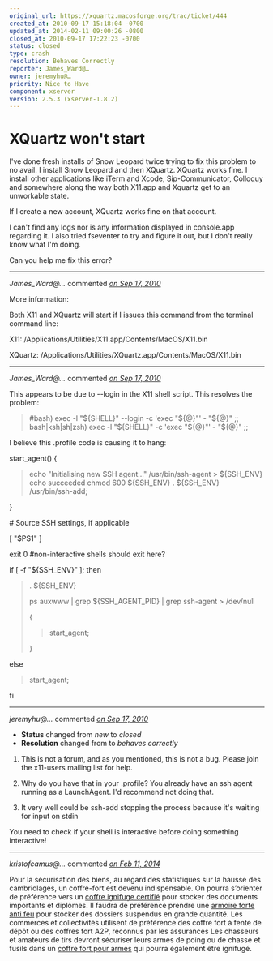 ```yaml
---
original_url: https://xquartz.macosforge.org/trac/ticket/444
created_at: 2010-09-17 15:18:04 -0700
updated_at: 2014-02-11 09:00:26 -0800
closed_at: 2010-09-17 17:22:23 -0700
status: closed
type: crash
resolution: Behaves Correctly
reporter: James_Ward@…
owner: jeremyhu@…
priority: Nice to Have
component: xserver
version: 2.5.3 (xserver-1.8.2)
---
```


XQuartz won't start
===================


I've done fresh installs of Snow Leopard twice trying to fix this problem to no avail. I install Snow Leopard and then XQuartz. XQuartz works fine. I install other applications like iTerm and Xcode, Sip-Communicator, Colloquy and somewhere along the way both X11.app and Xquartz get to an unworkable state.

If I create a new account, XQuartz works fine on that account.

I can't find any logs nor is any information displayed in console.app regarding it. I also tried fseventer to try and figure it out, but I don't really know what I'm doing.

Can you help me fix this error?



---

*James\_Ward@…* commented *[on Sep 17, 2010](https://xquartz.macosforge.org/trac/ticket/444#comment:1 "September 17, 2010 at 3:41 PM PDT")*

More information:

Both X11 and XQuartz will start if I issues this command from the terminal command line:

X11: /Applications/Utilities/X11.app/Contents/MacOS/X11.bin

XQuartz: /Applications/Utilities/XQuartz.app/Contents/MacOS/X11.bin



---

*James\_Ward@…* commented *[on Sep 17, 2010](https://xquartz.macosforge.org/trac/ticket/444#comment:2 "September 17, 2010 at 4:12 PM PDT")*

This appears to be due to --login in the X11 shell script. This resolves the problem:

> \#bash) exec -l "${SHELL}" --login -c 'exec "${@}"' - "${@}" ;;
> bash|ksh|sh|zsh) exec -l "${SHELL}" -c 'exec "${@}"' - "${@}" ;;

I believe this .profile code is causing it to hang:

start\_agent() {

> echo "Initialising new SSH agent..."
> /usr/bin/ssh-agent &gt; ${SSH\_ENV}
> echo succeeded
> chmod 600 ${SSH\_ENV}
> . ${SSH\_ENV}
> /usr/bin/ssh-add;

}

\# Source SSH settings, if applicable

\[ "$PS1" \]

exit 0 \#non-interactive shells should exit here?

if \[ -f "${SSH\_ENV}" \]; then

> . ${SSH\_ENV}
>
> ps auxwww | grep ${SSH\_AGENT\_PID} | grep ssh-agent &gt; /dev/null
>
> {
>
> > start\_agent;
>
> }

else

> start\_agent;

fi



---

*jeremyhu@…* commented *[on Sep 17, 2010](https://xquartz.macosforge.org/trac/ticket/444#comment:3 "September 17, 2010 at 5:22 PM PDT")*

-   **Status** changed from *new* to *closed*
-   **Resolution** changed from to *behaves correctly*

1) This is not a forum, and as you mentioned, this is not a bug. Please join the x11-users mailing list for help.

2) Why do you have that in your .profile? You already have an ssh agent running as a LaunchAgent. I'd recommend not doing that.

3) It very well could be ssh-add stopping the process because it's waiting for input on stdin

You need to check if your shell is interactive before doing something interactive!



---

*kristofcamus@…* commented *[on Feb 11, 2014](https://xquartz.macosforge.org/trac/ticket/444#comment:4 "February 11, 2014 at 9:00 AM PST")*

Pour la sécurisation des biens, au regard des statistiques sur la hausse des cambriolages, un coffre-fort est devenu indispensable. On pourra s’orienter de préférence vers un [coffre ignifuge certifié](http://www.infosafe.fr/coffre-fort-ignifuge/coffre-fort-ignifuge.htm) pour stocker des documents importants et diplômes. Il faudra de préférence prendre une [armoire forte anti feu](http://www.infosafe.fr/Armoirefortedin/Armoirefortedin.htm) pour stocker des dossiers suspendus en grande quantité. Les commerces et collectivités utilisent de préférence des coffre fort à fente de dépôt ou des coffres fort A2P, reconnus par les assurances Les chasseurs et amateurs de tirs devront sécuriser leurs armes de poing ou de chasse et fusils dans un [coffre fort pour armes](http://www.infosafe.fr/CoffresSecurite/coffre-fort-pour-armes.htm) qui pourra également être ignifugé.



